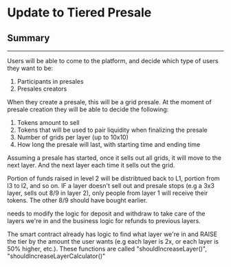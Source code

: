 # Update to Tiered Presale

## Summary

---

Users will be able to come to the platform, and decide which type of users they want to be:

1. Participants in presales
2. Presales creators

When they create a presale, this will be a grid presale. At the moment of presale creation they will be able to decide the following:

1. Tokens amount to sell
2. Tokens that will be used to pair liquidity when finalizing the presale
3. Number of grids per layer (up to 10x10)
4. How long the presale will last, with starting time and ending time

Assuming a presale has started, once it sells out all grids, it will move to the next layer. And the next layer each time it sells out the grid.

Portion of funds raised in level 2 will be distribtued back to L1, portion from l3 to l2, and so on.
IF a layer doesn't sell out and presale stops
(e.g a 3x3 layer, sells out 8/9 in layer 2), only people from layer 1 will receive their tokens. The other 8/9 should have bought earlier.

needs to modify the logic for deposit and withdraw to take care of the layers we're in and the business logic for refunds to previous layers.

The smart contract already has logic to find what layer we're in and RAISE the tier by the amount the user wants (e.g each layer is 2x, or each layer is 50% higher, etc.). These functions are called "shouldIncreaseLayer()", "shouldIncreaseLayerCalculator()"
